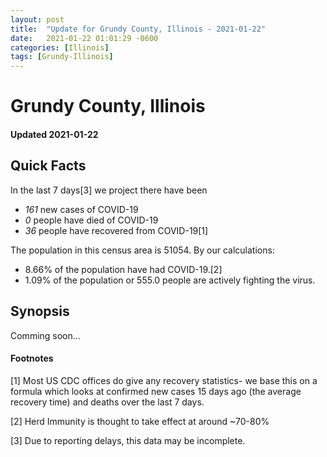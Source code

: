 ```yaml
---
layout: post
title:  "Update for Grundy County, Illinois - 2021-01-22"
date:   2021-01-22 01:01:29 -0600
categories: [Illinois]
tags: [Grundy-Illinois]
---
```


# Grundy County, Illinois
#### Updated 2021-01-22

## Quick Facts

In the last 7 days[3] we project there have been
- *161* new cases of COVID-19
- *0* people have died of COVID-19
- *36* people have recovered from COVID-19[1]

The population in this census area is 51054. By our calculations:
- 8.66% of the population have had COVID-19.[2]
- 1.09% of the population or 555.0 people are actively fighting the virus.

## Synopsis

Comming soon...


#### Footnotes

[1] Most US CDC offices do give any recovery statistics- we base this on a formula which looks at confirmed new cases
15 days ago (the average recovery time) and deaths over the last 7 days.

[2] Herd Immunity is thought to take effect at around ~70-80%

[3] Due to reporting delays, this data may be incomplete.
 
    